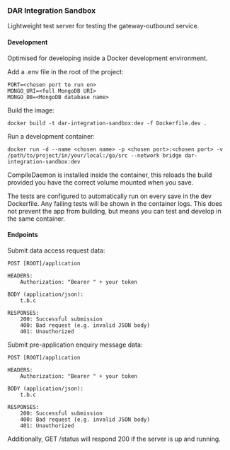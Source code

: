 ### DAR Integration Sandbox

Lightweight test server for testing the gateway-outbound service.

#### Development

Optimised for developing inside a Docker development environment.

Add a .env file in the root of the project:

```
PORT=<chosen port to run on>
MONGO_URI=<full MongoDB URI>
MONGO_DB=<MongoDB database name>
```

Build the image:

```
docker build -t dar-integration-sandbox:dev -f Dockerfile.dev .
```

Run a development container:

```
docker run -d --name <chosen name> -p <chosen port>:<chosen port> -v /path/to/project/in/your/local:/go/src --network bridge dar-integration-sandbox:dev
```

CompileDaemon is installed inside the container, this reloads the build provided you have the correct volume mounted when you save.

The tests are configured to automatically run on every save in the dev Dockerfile. Any failing tests will be shown in the container logs. This does not prevent the app from building, but means you can test and develop in the same container.

#### Endpoints

Submit data access request data:

```
POST [ROOT]/application

HEADERS:
    Authorization: "Bearer " + your token

BODY (application/json):
    t.b.c

RESPONSES:
    200: Successful submission
    400: Bad request (e.g. invalid JSON body)
    401: Unauthorized
```

Submit pre-application enquiry message data:

```
POST [ROOT]/application

HEADERS:
    Authorization: "Bearer " + your token

BODY (application/json):
    t.b.c

RESPONSES:
    200: Successful submission
    400: Bad request (e.g. invalid JSON body)
    401: Unauthorized

```

Additionally, GET /status will respond 200 if the server is up and running.
